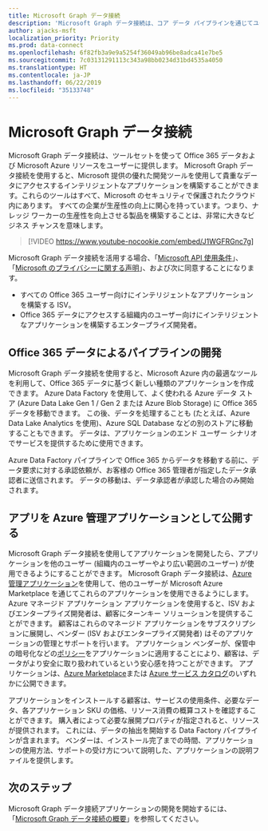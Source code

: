 ```yaml
---
title: Microsoft Graph データ接続
description: 'Microsoft Graph データ接続は、コア データ パイプラインを通じてユーザーに Office 365 データや Microsoft Azure リソースを提供します。 Microsoft Graph データ接続を使用すると、Microsoft 提供の優れた開発ツールを使用して貴重なデータにアクセスするインテリジェントなアプリケーションを構築することができます。これらのツールはすべて、Microsoft のセキュリティで保護されたクラウド内にあります。 すべての企業が生産性の向上に関心を持っています。つまり、ナレッジ ワーカーの生産性を向上させる製品を構築することは、非常に大きなビジネス チャンスを意味します。 '
author: ajacks-msft
localization_priority: Priority
ms.prod: data-connect
ms.openlocfilehash: 6f82fb3a9e9a5254f36049ab96be8adca41e7be5
ms.sourcegitcommit: 7c03131291113c343a98bb0234d31bd4535a4050
ms.translationtype: HT
ms.contentlocale: ja-JP
ms.lasthandoff: 06/22/2019
ms.locfileid: "35133748"
---
```

# <a name="microsoft-graph-data-connect"></a>Microsoft Graph データ接続

Microsoft Graph データ接続は、ツールセットを使って Office 365 データおよび Microsoft Azure リソースをユーザーに提供します。 Microsoft Graph データ接続を使用すると、Microsoft 提供の優れた開発ツールを使用して貴重なデータにアクセスするインテリジェントなアプリケーションを構築することができます。これらのツールはすべて、Microsoft のセキュリティで保護されたクラウド内にあります。 すべての企業が生産性の向上に関心を持っています。つまり、ナレッジ ワーカーの生産性を向上させる製品を構築することは、非常に大きなビジネス チャンスを意味します。

> [!VIDEO https://www.youtube-nocookie.com/embed/J1WGFRGnc7g]

Microsoft Graph データ接続を活用する場合、「[Microsoft API 使用条件](/legal/microsoft-apis/terms-of-use?context=/graph/context)」、「[Microsoft のプライバシーに関する声明](https://go.microsoft.com/fwlink/p/?LinkId=123161)」、および次に同意することになります。

- すべての Office 365 ユーザー向けにインテリジェントなアプリケーションを構築する ISV。
- Office 365 データにアクセスする組織内のユーザー向けにインテリジェントなアプリケーションを構築するエンタープライズ開発者。

## <a name="develop-a-pipeline-with-office-365-data"></a>Office 365 データによるパイプラインの開発
Microsoft Graph データ接続を使用すると、Microsoft Azure 内の最適なツールを利用して、Office 365 データに基づく新しい種類のアプリケーションを作成できます。 Azure Data Factory を使用して、よく使われる Azure データ ストア (Azure Data Lake Gen 1 / Gen 2 または Azure Blob Storage) に Office 365 データを移動できます。 この後、データを処理することも (たとえば、Azure Data Lake Analytics を使用)、Azure SQL Database などの別のストアに移動することもできます。 データは、アプリケーションのエンド ユーザー シナリオでサービスを提供するために使用できます。

Azure Data Factory パイプラインで Office 365 からデータを移動する前に、データ要求に対する承認依頼が、お客様の Office 365 管理者が指定したデータ承認者に送信されます。 データの移動は、データ承認者が承認した場合のみ開始されます。

## <a name="publish-your-app-as-an-azure-managed-application"></a>アプリを Azure 管理アプリケーションとして公開する
Microsoft Graph データ接続を使用してアプリケーションを開発したら、アプリケーションを他のユーザー (組織内のユーザーやより広い範囲のユーザー) が使用できるようにすることができます。 Microsoft Graph データ接続は、[Azure 管理アプリケーション](https://docs.microsoft.com/ja-JP/azure/managed-applications/overview)を使用して、他のユーザーが Microsoft Azure Marketplace を通じてこれらのアプリケーションを使用できるようにします。 Azure マネージド アプリケーション アプリケーションを使用すると、ISV およびエンタープライズ開発者は、顧客にターンキー ソリューションを提供することができます。 顧客はこれらのマネージド アプリケーションをサブスクリプションに展開し、ベンダー (ISV およびエンタープライズ開発者) はそのアプリケーションの管理とサポートを行います。 アプリケーション ベンダーが、保管中の暗号化などの[ポリシー](https://docs.microsoft.com/ja-JP/azure/managed-applications/overview#azure-policy)をアプリケーションに適用することにより、顧客は、データがより安全に取り扱われているという安心感を持つことができます。 アプリケーションは、[Azure Marketplace](https://docs.microsoft.com/ja-JP/azure/managed-applications/publish-marketplace-app)または [Azure サービス カタログ](https://docs.microsoft.com/ja-JP/azure/managed-applications/publish-service-catalog-app)のいずれかに公開できます。

アプリケーションをインストールする顧客は、サービスの使用条件、必要なデータ、各アプリケーション SKU の価格、リソース消費の概算コストを確認することができます。 購入者によって必要な展開プロパティが指定されると、リソースが提供されます。 これには、データの抽出を開始する Data Factory パイプラインが含まれます。 ベンダーは、インストール完了までの時間、アプリケーションの使用方法、サポートの受け方について説明した、アプリケーションの説明ファイルを提供します。

## <a name="next-steps"></a>次のステップ
Microsoft Graph データ接続アプリケーションの開発を開始するには、「[Microsoft Graph データ接続の概要](data-connect-concept-overview.md)」を参照してください。
